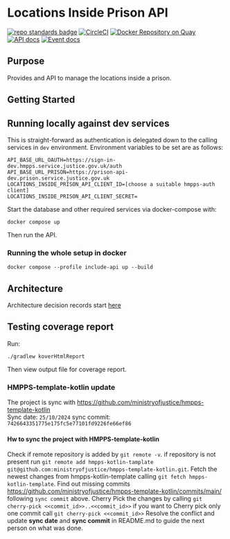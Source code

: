 # Locations Inside Prison API
[![repo standards badge](https://img.shields.io/badge/endpoint.svg?&style=flat&logo=github&url=https%3A%2F%2Foperations-engineering-reports.cloud-platform.service.justice.gov.uk%2Fapi%2Fv1%2Fcompliant_public_repositories%2Fhmpps-locations-inside-prison-api)](https://operations-engineering-reports.cloud-platform.service.justice.gov.uk/public-report/hmpps-locations-inside-prison-api "Link to report")
[![CircleCI](https://circleci.com/gh/ministryofjustice/hmpps-locations-inside-prison-api/tree/main.svg?style=svg)](https://circleci.com/gh/ministryofjustice/hmpps-locations-inside-prison-api)
[![Docker Repository on Quay](https://img.shields.io/badge/quay.io-repository-2496ED.svg?logo=docker)](https://quay.io/repository/hmpps/hmpps-locations-inside-prison-api)
[![API docs](https://img.shields.io/badge/API_docs_-view-85EA2D.svg?logo=swagger)](https://locations-inside-prison-api-dev.hmpps.service.justice.gov.uk/swagger-ui/index.html)
[![Event docs](https://img.shields.io/badge/Event_docs-view-85EA2D.svg)](https://studio.asyncapi.com/?url=https://raw.githubusercontent.com/ministryofjustice/hmpps-locations-inside-prison-api/main/async-api.yml)


## Purpose
Provides and API to manage the locations inside a prison.

## Getting Started

## Running locally against dev services

This is straight-forward as authentication is delegated down to the calling services in `dev` environment.
Environment variables to be set are as follows:

```
API_BASE_URL_OAUTH=https://sign-in-dev.hmpps.service.justice.gov.uk/auth
API_BASE_URL_PRISON=https://prison-api-dev.prison.service.justice.gov.uk
LOCATIONS_INSIDE_PRISON_API_CLIENT_ID=[choose a suitable hmpps-auth client]
LOCATIONS_INSIDE_PRISON_API_CLIENT_SECRET=
```

Start the database and other required services via docker-compose with:

```shell
docker compose up
```

Then run the API.

### Running the whole setup in docker

```shell
docker compose --profile include-api up --build
```

## Architecture

Architecture decision records start [here](docs/0001-use-adr.md)

## Testing coverage report

Run:

```
./gradlew koverHtmlReport
```

Then view output file for coverage report.

### HMPPS-template-kotlin update 
The project is sync with https://github.com/ministryofjustice/hmpps-template-kotlin  
Sync date: `25/10/2024` sync commit: `7426643351775e175fc5e77101fd9226fe66ef86`

#### Hw to sync the project with HMPPS-template-kotlin
Check if remote repository is added by `git remote -v`.
if repository is not present run `git remote add hmpps-kotlin-tamplate git@github.com:ministryofjustice/hmpps-template-kotlin.git`.
Fetch the newest changes from hmpps-kotlin-template calling `git fetch hmpps-kotlin-template`.
Find out missing commits https://github.com/ministryofjustice/hmpps-template-kotlin/commits/main/  following `sync commit` above. 
Cherry Pick the changes by calling `git cherry-pick <<commit_id>>..<<commit_id>>` if you want to Cherry pick only one commit  call `git cherry-pick <<commit_id>>`
Resolve the conflict and update **sync date** and **sync commit** in README.md to guide the next person on what was done.  